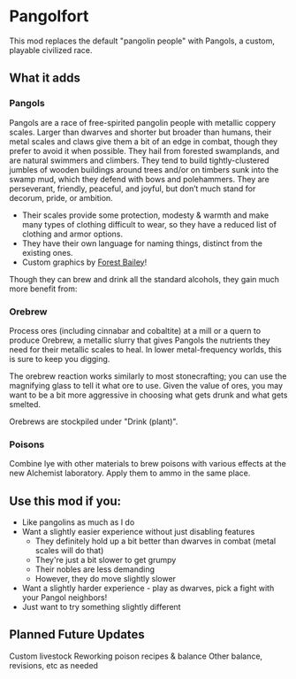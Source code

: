 # Pangolfort
This mod replaces the default "pangolin people" with Pangols, a custom, playable civilized race.

## What it adds

### Pangols

Pangols are a race of free-spirited pangolin people with metallic coppery scales. Larger than dwarves and shorter but broader than humans, their metal scales and claws give them a bit of an edge in combat, though they prefer to avoid it when possible. They hail from forested swamplands, and are natural swimmers and climbers. They tend to build tightly-clustered jumbles of wooden buildings around trees and/or on timbers sunk into the swamp mud, which they defend with bows and polehammers. They are perseverant, friendly, peaceful, and joyful, but don’t much stand for decorum, pride, or ambition.

 - Their scales provide some protection, modesty & warmth and make many types of clothing difficult to wear, so they have a reduced list of clothing and armor options.
 - They have their own language for naming things, distinct from the existing ones.
 - Custom graphics by [Forest Bailey](https://insert-disc-2.tumblr.com)!


Though they can brew and drink all the standard alcohols, they gain much more benefit from:

### Orebrew

Process ores (including cinnabar and cobaltite) at a mill or a quern to produce Orebrew, a metallic slurry that gives Pangols the nutrients they need for their metallic scales to heal. In lower metal-frequency worlds, this is sure to keep you digging.

The orebrew reaction works similarly to most stonecrafting; you can use the magnifying glass to tell it what ore to use. Given the value of ores, you may want to be a bit more aggressive in choosing what gets drunk and what gets smelted.

Orebrews are stockpiled under "Drink (plant)".

### Poisons

Combine lye with other materials to brew poisons with various effects at the new Alchemist laboratory. Apply them to ammo in the same place.

## Use this mod if you:

 - Like pangolins as much as I do
 - Want a slightly easier experience without just disabling features
    - They definitely hold up a bit better than dwarves in combat (metal scales will do that)
    - They're just a bit slower to get grumpy
    - Their nobles are less demanding
    - However, they do move slightly slower
 - Want a slightly harder experience - play as dwarves, pick a fight with your Pangol neighbors!
 - Just want to try something slightly different

## Planned Future Updates

Custom livestock
Reworking poison recipes & balance
Other balance, revisions, etc as needed
